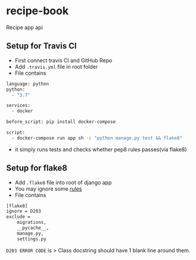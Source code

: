 # recipe-book
Recipe app api


## Setup for Travis CI
- First connect travis CI and GitHub Repo
- Add `.travis.yml` file in root folder
- File contains

```sh
language: python
python:
  - "3.7"

services:
  - docker

before_script: pip install docker-compose

script:
  - docker-compose run app sh -c "python manage.py test && flake8"

```
- it simply runs tests and checks whether pep8 rules passes(via flake8)

## Setup for flake8
- Add `.flake8` file into root of django app
- You may ignore some [rules](https://flake8.pycqa.org/en/latest/user/error-codes.html)
- File contains
```sh
[flake8]
ignore = D203
exclude =
    migrations,
    __pycache__,
    manage.py,
    settings.py
```

`D203 ERROR CODE` is >  Class docstring should have 1 blank line around them.